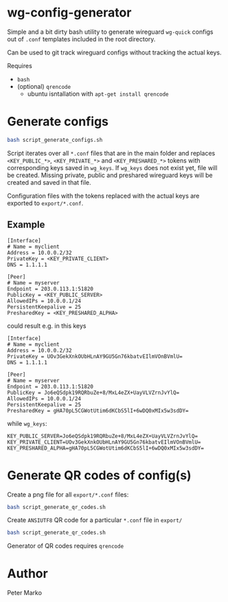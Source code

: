 # wg-config-generator

Simple and a bit dirty bash utility to generate wireguard `wg-quick` configs out of `.conf` templates included in the root directory. 

Can be used to git track wireguard configs without tracking the actual keys.


Requires 
- `bash`
- (optional) `qrencode` 
    - ubuntu isntallation with `apt-get install qrencode`


# Generate configs

```bash
bash script_generate_configs.sh
```

Script iterates over all `*.conf` files that are in the main folder and replaces
`<KEY_PUBLIC_*>`, `<KEY_PRIVATE_*>` and `<KEY_PRESHARED_*>` tokens with corresponding keys saved in `wg_keys`. If `wg_keys` does not exist yet, file will be created. Missing private, public and preshared wireguard keys will be created and saved in that file. 

Configuration files with the tokens replaced with the actual keys are exported to `export/*.conf`.

## Example
```
[Interface]
# Name = myclient
Address = 10.0.0.2/32
PrivateKey = <KEY_PRIVATE_CLIENT>
DNS = 1.1.1.1

[Peer]
# Name = myserver
Endpoint = 203.0.113.1:51820
PublicKey = <KEY_PUBLIC_SERVER>
AllowedIPs = 10.0.0.1/24
PersistentKeepalive = 25
PresharedKey = <KEY_PRESHARED_ALPHA>
```

could result e.g. in this keys
```
[Interface]
# Name = myclient
Address = 10.0.0.2/32
PrivateKey = UOv3GekXnkOUbHLnAY9GU5Gn76kbatvEIlmVOnBVmlU=
DNS = 1.1.1.1

[Peer]
# Name = myserver
Endpoint = 203.0.113.1:51820
PublicKey = Jo6eQSdpk19RQRbuZe+8/MxL4eZX+UayVLVZrnJvYlQ=
AllowedIPs = 10.0.0.1/24
PersistentKeepalive = 25
PresharedKey = gHA70pL5CGWotUtim6dKCbS5lI+6wDQ0xMIx5w3sdDY=
```

while `wg_keys`:
```
KEY_PUBLIC_SERVER=Jo6eQSdpk19RQRbuZe+8/MxL4eZX+UayVLVZrnJvYlQ=
KEY_PRIVATE_CLIENT=UOv3GekXnkOUbHLnAY9GU5Gn76kbatvEIlmVOnBVmlU=
KEY_PRESHARED_ALPHA=gHA70pL5CGWotUtim6dKCbS5lI+6wDQ0xMIx5w3sdDY=
```

# Generate QR codes of config(s)

Create a png file for all `export/*.conf` files:
```bash
bash script_generate_qr_codes.sh
```

Create `ANSIUTF8` QR code for a particular `*.conf` file in `export/` 
```bash
bash script_generate_qr_codes.sh
```

Generator of QR codes requires `qrencode` 

# Author
Peter Marko
